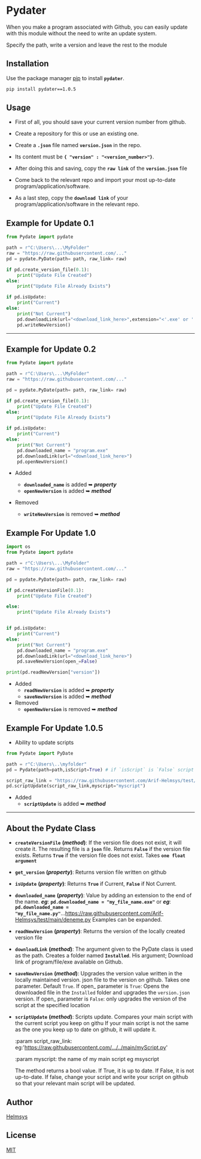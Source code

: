 # Pydater

When you make a program associated with Github, you can easily update with this module without the need to write an update system.

Specify the path, write a version and leave the rest to the module

## Installation

Use the package manager [pip](https://pip.pypa.io/en/stable/) to install **`pydater`**.

```bash
pip install pydater==1.0.5
```

## Usage

- First of all, you should save your current version number from github.

- Create a repository for this or use an existing one.

- Create a **`.json`** file named **`version.json`** in the repo.

- Its content must be **`{ "version" : "<version_number>"}`**.

- After doing this and saving, copy the **`raw link`** of the **`version.json`** file

- Come back to the relevant repo and import your most up-to-date program/application/software.

- As a last step, copy the **`download link`** of your program/application/software in the relevant repo.

## Example for Update 0.1
```python
from Pydate import pydate

path = r"C:\Users\...\MyFolder"
raw = "https://raw.githubusercontent.com/..."
pd = pydate.PyDate(path= path, raw_link= raw)

if pd.create_version_file(0.1):
    print("Update File Created")
else:
    print("Update File Already Exists")

if pd.isUpdate:
    print("Current")
else:
    print("Not Current")
    pd.downloadLink(url="<download_link_here>",extension="<'.exe' or '.pdf' or '.py' or 'bla_bla'>")
    pd.writeNewVersion()
```
---
## Example for Update 0.2
```python
from Pydate import pydate

path = r"C:\Users\...\MyFolder"
raw = "https://raw.githubusercontent.com/..."

pd = pydate.PyDate(path= path, raw_link= raw)

if pd.create_version_file(0.1):
    print("Update File Created")
else:
    print("Update File Already Exists")

if pd.isUpdate:
    print("Current")
else:
    print("Not Current")
    pd.downloaded_name = "program.exe"
    pd.downloadLink(url="<download_link_here>")
    pd.openNewVersion()
```
- Added
  * **`downloaded_name`** is added ➥ **_property_**
  * **`openNewVersion`**  is added ➥ **_method_**

- Removed
  * **`writeNewVersion`** is removed ➥ **_method_**
## Example For Update 1.0
```python
import os
from Pydate import pydate

path = r"C:\Users\...\MyFolder"
raw = "https://raw.githubusercontent.com/..."

pd = pydate.PyDate(path= path, raw_link= raw)

if pd.createVersionFile(0.1):
    print("Update File Created")

else:
    print("Update File Already Exists")


if pd.isUpdate:
    print("Current")
else:
    print("Not Current")
    pd.downloaded_name = "program.exe"
    pd.downloadLink(url="<download_link_here>")
    pd.saveNewVersion(open_=False)

print(pd.readNewVersion["version"])
```
- Added
  * **`readNewVersion`** is added ➥ **_property_**
  * **`saveNewVersion`** is added ➥ **_method_**
- Removed
  * **`openNewVersion`** is removed  ➥ **_method_**

## Example For Update 1.0.5

* Ability to update scripts
```python
from Pydate import PyDate

path = r"C:\Users\..\myfolder"
pd = Pydate(path=path,isScript=True) # if `isScript` is `False` script update cannot be used 

script_raw_link = "https://raw.githubusercontent.com/Arif-Helmsys/test/main/deneme.py" # The content in the link is an updated script 
pd.scriptUpdate(script_raw_link,myscript="myscript")
```
* Added
  * **`scriptUpdate`** is added ➥ **_method_**
---
## About the **Pydate** Class

* **`createVersionFile`** **(_method_)**: If the version file does not exist, it will create it. The resulting file is a **`json`** file. Returns **`False`** if the version file exists. Returns **`True`** if the version file does not exist. Takes **`one float argument`**

* **`get_version`** **(_property_)**: Returns version file written on github

* **`isUpdate`** **(_property_)**: Returns **`True`** if Current, **`False`** if Not Current.

* **`downloaded_name`** **(_property_)**: Value by adding an extension to the end of the name.  **_eg_**: **`pd.downloaded_name = "my_file_name.exe"`** or **_eg_**: **`pd.downloaded_name = "my_file_name.py"`**...https://raw.githubusercontent.com/Arif-Helmsys/test/main/deneme.py Examples can be expanded.

* **`readNewVersion`** **(_property_)**: Returns the version of the locally created version file

* **`downloadLink`** **(_method_)**: The argument given to the PyDate class is used as the path. Creates a folder named **`Installed`**. His argument; Download link of program/file/exe available on Github.

* **`saveNewVersion`** **(_method_)**: Upgrades the version value written in the locally maintained version. json file to the version on github. Takes one parameter. Default `True`. If open_ parameter is `True`: Opens the downloaded file in the `Installed` folder and upgrades the `version.json` version. If open_ parameter is `False`: only upgrades the version of the script at the specified location

* **`scriptUpdate`** **(_method_)**: Scripts update. Compares your main script with the current script you keep on githu If your main script is not the same as the one you keep up to date on github, it will update it.

    :param script_raw_link: eg:'https://raw.githubusercontent.com/.../../main/myScript.py'

    :param myscript: the name of my main script eg msyscript

    The method returns a bool value. If True, it is up to date. If False, it is not up-to-date. If false, change your script and write your script on github so that your relevant main script will be updated.

## Author
[Helmsys](https://github.com/Arif-Helmsys)

## License
[MIT](https://choosealicense.com/licenses/mit/)
